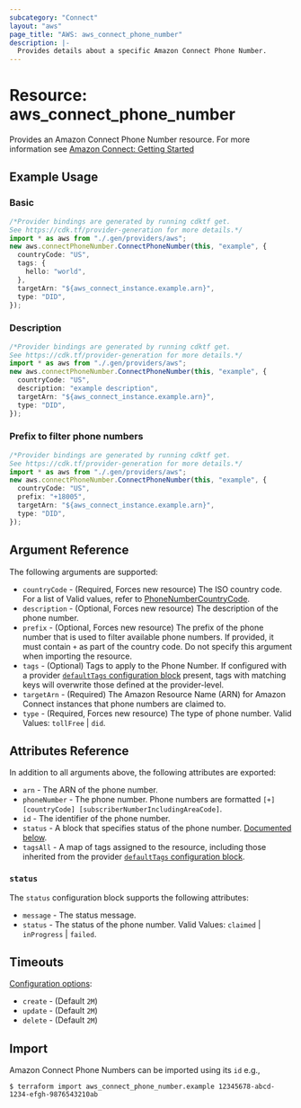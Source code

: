 ```yaml
---
subcategory: "Connect"
layout: "aws"
page_title: "AWS: aws_connect_phone_number"
description: |-
  Provides details about a specific Amazon Connect Phone Number.
---
```


# Resource: aws\_connect\_phone\_number

Provides an Amazon Connect Phone Number resource. For more information see
[Amazon Connect: Getting Started](https://docs.aws.amazon.com/connect/latest/adminguide/amazon-connect-get-started.html)

## Example Usage

### Basic

```typescript
/*Provider bindings are generated by running cdktf get.
See https://cdk.tf/provider-generation for more details.*/
import * as aws from "./.gen/providers/aws";
new aws.connectPhoneNumber.ConnectPhoneNumber(this, "example", {
  countryCode: "US",
  tags: {
    hello: "world",
  },
  targetArn: "${aws_connect_instance.example.arn}",
  type: "DID",
});

```

### Description

```typescript
/*Provider bindings are generated by running cdktf get.
See https://cdk.tf/provider-generation for more details.*/
import * as aws from "./.gen/providers/aws";
new aws.connectPhoneNumber.ConnectPhoneNumber(this, "example", {
  countryCode: "US",
  description: "example description",
  targetArn: "${aws_connect_instance.example.arn}",
  type: "DID",
});

```

### Prefix to filter phone numbers

```typescript
/*Provider bindings are generated by running cdktf get.
See https://cdk.tf/provider-generation for more details.*/
import * as aws from "./.gen/providers/aws";
new aws.connectPhoneNumber.ConnectPhoneNumber(this, "example", {
  countryCode: "US",
  prefix: "+18005",
  targetArn: "${aws_connect_instance.example.arn}",
  type: "DID",
});

```

## Argument Reference

The following arguments are supported:

* `countryCode` - (Required, Forces new resource) The ISO country code. For a list of Valid values, refer to [PhoneNumberCountryCode](https://docs.aws.amazon.com/connect/latest/APIReference/API_SearchAvailablePhoneNumbers.html#connect-SearchAvailablePhoneNumbers-request-PhoneNumberCountryCode).
* `description` - (Optional, Forces new resource) The description of the phone number.
* `prefix` - (Optional, Forces new resource) The prefix of the phone number that is used to filter available phone numbers. If provided, it must contain `+` as part of the country code. Do not specify this argument when importing the resource.
* `tags` - (Optional) Tags to apply to the Phone Number. If configured with a provider [`defaultTags` configuration block](https://registry.terraform.io/providers/hashicorp/aws/latest/docs#default_tags-configuration-block) present, tags with matching keys will overwrite those defined at the provider-level.
* `targetArn` - (Required) The Amazon Resource Name (ARN) for Amazon Connect instances that phone numbers are claimed to.
* `type` - (Required, Forces new resource) The type of phone number. Valid Values: `tollFree` | `did`.

## Attributes Reference

In addition to all arguments above, the following attributes are exported:

* `arn` - The ARN of the phone number.
* `phoneNumber` - The phone number. Phone numbers are formatted `[+] [countryCode] [subscriberNumberIncludingAreaCode]`.
* `id` - The identifier of the phone number.
* `status` - A block that specifies status of the phone number. [Documented below](#status).
* `tagsAll` - A map of tags assigned to the resource, including those inherited from the provider [`defaultTags` configuration block](https://registry.terraform.io/providers/hashicorp/aws/latest/docs#default_tags-configuration-block).

### `status`

The `status` configuration block supports the following attributes:

* `message` - The status message.
* `status` - The status of the phone number. Valid Values: `claimed` | `inProgress` | `failed`.

## Timeouts

[Configuration options](https://www.terraform.io/docs/configuration/blocks/resources/syntax.html#operation-timeouts):

* `create` - (Default `2M`)
* `update` - (Default `2M`)
* `delete` - (Default `2M`)

## Import

Amazon Connect Phone Numbers can be imported using its `id` e.g.,

```console
$ terraform import aws_connect_phone_number.example 12345678-abcd-1234-efgh-9876543210ab
```
